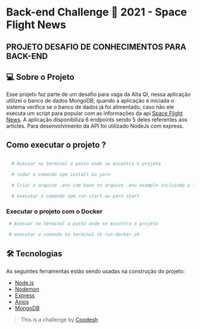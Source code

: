 # Back-end Challenge 🏅 2021 - Space Flight News

## PROJETO DESAFIO DE CONHECIMENTOS PARA BACK-END

## 💻 Sobre o Projeto

Esse projeto faz parte de um desafio para vaga da Alta QI, nessa aplicação utilizei o banco de dados MongoDB, quando a aplicação é iniciada o sistema verifica se o banco de dados já foi alimentado, caso não ele executa um script para popular com as informações da api [Space Flight News](https://api.spaceflightnewsapi.net/v3/documentation). A aplicação disponibiliza 6 endpoints sendo 5 deles referentes aos articles. Para desenvolvimento da API foi utilizado NodeJs com express.

## Como executar o projeto ?

```bash

  # Acessar no terminal a pasta onde se encontra o projeto

  # rodar o comando npm install ou yarn

  # Criar o arquivo .env com base no arquivo .env.example incluindo a linha de conexão

  # executar o comando npm run start ou yarn start
```

### Executar o projeto com o Docker

```bash
 # Acessar no terminal a pasta onde se encontra o projeto

 # executar o comando no terminal sh run-docker.sh

```

## 🛠 Tecnologias

As seguintes ferramentas estão sendo usadas na construção do projeto:

-   [Node.js](https://nodejs.org/en/)
-   [Nodemon](https://www.npmjs.com/package/nodemon)
-   [Express](https://expressjs.com/)
-   [Axios](https://github.com/axios/axios)
-   [MongoDB](https://www.mongodb.com/)

> This is a challenge by [Coodesh](https://coodesh.com/)
